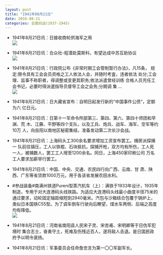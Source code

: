 ```yaml
---
layout: post
title: "1941年08月21日"
date: 2016-08-21
categories: 全面抗战(1937-1945)
---
```


<meta name="referrer" content="no-referrer" />

- 1941年8月21日讯：日接收商轮供海军之用 <br/><img src="https://ww4.sinaimg.cn/large/aca367d8jw1f71rie7xmnj206k06rwf0.jpg" />

- 1941年8月21日讯：合众社-程潜赴莫斯科，有望达成中苏互助协议 <br/><img src="https://ww3.sinaimg.cn/large/aca367d8jw1f71ps999eaj203n0dwmxu.jpg" />

- 1941年8月21日讯：行政院公布《非常时期工会管制暂行办法》，凡15条， 规定:限令具有工会会员资格之工人依法人会，并随时考査，违者依法 处分;工会理、监事不称职者，得调整或变更其职务;依法派遣曾经训练 合格人员充任工会书记，必要时得派遣指导员督导工会之会务;分期调 集 ... <br/><img src="https://ww2.sinaimg.cn/large/aca367d8jw1f71o24p1x6j20c80900tu.jpg" />

- 1941年8月21日讯：日大藏省宣布：自明日起发行新的“中国事件公债”，定额为六 亿日元。 

- 1941年8月21日讯：日第十一军命令所部第三、第四、第六、第四十师团和早渊、荒 木、江藤、平野等四个支队，以及工兵、炮兵、战车、海军、空军等约10万 人，向岳阳以南地区秘密集结，准备发动第二次长沙会战。 

- 1941年8月21日讯：上海码头工300余名要求增加工资宣布罢工。捕房派探捕一 队前往镇压，工人以铁棍、石块抵抗，探捕开枪，双方均有所伤，工人死 一人，被捕数人，罢工工人增至1200余名。同日，上海450家印刷公司 万名工人要求加薪举行罢工。 

- 1941年8月21日讯：中国、中央、交通、农民四行向广西、云南、甘 肃、陕西、广东等省贷款1000万元，用于各该省发展农田水利。 

- #参战装备#南满州铁道Pureni型蒸汽机车（上）：满铁于1933年设计，1935年制造，专用于对大连港码头线铁路。为适应大连港码头线最小曲度半径75米的通过要求，动轮固定轴距缩短到2940毫米。汽包与沙箱结合包覆于锅炉上，类似日本国铁C55型。为了调车倒车行驶向后瞭望，煤水车两侧、后端之高度均有降低。 <br/><img src="https://ww2.sinaimg.cn/large/aca367d8jw1f714z6zofxj208f0atabm.jpg" />

- 1941年8月21日讯：河南省南阳县人民宋子灵、宋杏甫、宋明卿等于日伪军犯境时 集合志士，奋勇守土，死难及伤残近百人，遂将敌人击退。是日国民政 府予以明令褒扬。 

- 1941年8月21日讯：军事委员会任命詹忠言为第一〇〇军副军长。 

